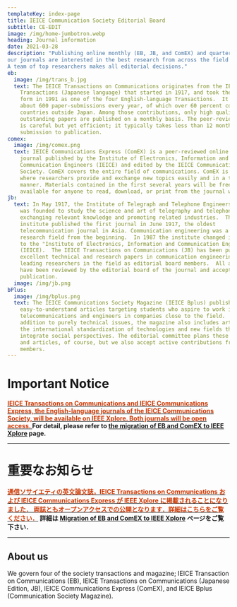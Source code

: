 ```yaml
---
templateKey: index-page
title: IEICE Communication Society Editorial Board
subtitle: CE-EDIT
image: /img/home-jumbotron.webp
heading: Journal information
date: 2021-03-28
description: "Publishing online monthly (EB, JB, and ComEX) and quarterly (Bplus), 
our journals are interested in the best research from across the field of communication engineering. 
A team of top researchers makes all editorial decisions."
eb:
  image: /img/trans_b.jpg
  text: The IEICE Transactions on Communications originates from the IEICE
    Transactions (Japanese language) that started in 1917, and took the current
    form in 1991 as one of the four English-language Transactions.  It receives
    about 600 paper-submissions every year, of which over 60 percent come from
    countries outside Japan. Among those contributions, only high quality and
    outstanding papers are published on a monthly basis. The peer-review process
    is careful but yet efficient; it typically takes less than 12 months from
    submission to publication.
comex:
  image: /img/comex.png
  text: IEICE Communications Express (ComEX) is a peer-reviewed online letter
    journal published by the Institute of Electronics, Information and
    Communication Engineers (IEICE) and edited by the IEICE Communications
    Society. ComEX covers the entire field of communications. ComEX is a medium
    where researchers provide and exchange new topics easily and in a timely
    manner. Materials contained in the first several years will be freely
    available for anyone to read, download, or print from the journal web site.
jb:
  text: In May 1917, the Institute of Telegraph and Telephone Engineers of Japan
    was founded to study the science and art of telegraphy and telephony,
    exchanging relevant knowledge and promoting related industries.  The
    institute published the first journal in June 1917, the oldest
    telecommunication journal in Asia. Communication engineering was a popular
    research field from the beginning.  In 1987 the institute changed its name
    to the "Institute of Electronics, Information and Communication Engineers"
    (IEICE).  The IEICE Transactions on Communications (JB) has been publishing
    excellent technical and research papers in communication engineering with
    leading researchers in the field as editorial board members.  All articles
    have been reviewed by the editorial board of the journal and accepted for
    publication.
  image: /img/jb.png
bPlus:
  image: /img/bplus.png
  text: The IEICE Communications Society Magazine (IEICE Bplus) publishes
    easy-to-understand articles targeting students who aspire to work in
    telecommunications and engineers in companies close to the field.  In
    addition to purely technical issues, the magazine also includes articles on
    the international standardization of technologies and new fields that
    integrate social perspectives. The editorial committee plans these papers
    and articles, of course, but we also accept active contributions from our
    members.
---
```


# Important Notice

**[<span style="color: #CC3700; ">IEICE Transactions on Communications and IEICE Communications Express, the English-language journals of the IEICE Communications Society, will be available on IEEE Xplore. Both journals will be open access. </span>](/xplore/Migration-of-EB-and-ComEX-to-IEEE-Xplore)
For detail, please refer to [the migration of EB and ComEX to IEEE Xplore](/xplore/Migration-of-EB-and-ComEX-to-IEEE-Xplore/) page.**

---

# 重要なお知らせ

**[<span style="color: #CC3700; ">通信ソサイエティの英文論文誌，IEICE Transactions on Communications および IEICE Communications Express が IEEE Xplore に掲載されることになりました．
両誌ともオープンアクセスでの公開となります．詳細はこちらをご覧ください．</span>](/xplore/Migration-of-EB-and-ComEX-to-IEEE-Xplore/)
詳細は [Migration of EB and ComEX to IEEE Xplore](/xplore/Migration-of-EB-and-ComEX-to-IEEE-Xplore/) ページをご覧下さい．**

---

## About us

We govern four of the society transactions and magazine; IEICE Transaction on Communications (EB), IEICE Transactions on Communications (Japanese Edition, JB), IEICE Communications Express (ComEX), and IEICE Bplus (Communication Society Magazine).
